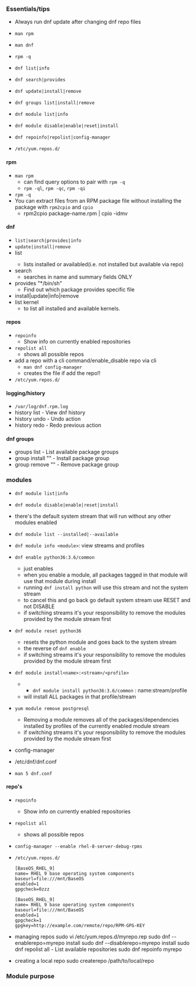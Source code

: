 ### Essentials/tips
* Always run dnf update after changing dnf repo files


* `man rpm`
* `man dnf`

* `rpm -q`

* `dnf list|info`
* `dnf search|provides`
* `dnf update|install|remove`

* `dnf groups list|install|remove`

* `dnf module list|info`
* `dnf module disable|enable|reset|install`

* `dnf repoinfo|repolist|config-manager`
* `/etc/yum.repos.d/`

#### rpm
* `man rpm`
    * can find query options to pair with `rpm -q`
    * `rpm -ql`, `rpm -qc`, `rpm -qi`
* `rpm -q`
* You can extract files from an RPM package file without installing the package with `rpm2cpio` and `cpio`
    * rpm2cpio package-name.rpm | cpio -idmv

#### dnf
* `list|search|provides|info`
* `update|install|remove`
* list <pattern>
    * lists installed or availabled(i.e. not installed but available via repo)
* search 
    * searches in name and summary fields ONLY
* provides "*/bin/sh" 
    * Find out which package provides specific file
* install|update|info|remove
* list kernel
    * to list all installed and available kernels.

#### repos
* `repoinfo`
    * Show info on currently enabled repositories
* `repolist all`
    * shows all possible repos
*  add a repo with a cli command/enable_disable repo via cli
    * `man dnf config-manager`
    * creates the file if add the repo!!
* `/etc/yum.repos.d/`

#### logging/history
* `/var/log/dnf.rpm.log`
* history list - View dnf history
* history undo <id> - Undo action
* history redo <id> - Redo previous action

#### dnf groups
* groups list - List available package groups   
* group install "<group-name>" - Install package group
* group remove "<group-name>" - Remove package group


### modules
* `dnf module list|info`
* `dnf module disable|enable|reset|install`

* there's the default system stream that will run without any other modules enabled
* `dnf module list --installed|--available`
* `dnf module info <module>`: view streams and profiles

* `dnf enable python36:3.6/common`
    * just enables
    * when you enable a module, all packages tagged in that module will use that module during install
    * running `dnf install python` will use this stream and not the system stream
    * to cancel this and go back go default system stream use RESET and not DISABLE
    * if switching streams it's your responsibility to remove the modules provided by the module stream first

* `dnf module reset python36`
    * resets the python module and goes back to the system stream
    * the reverse of `dnf enable`
    * if switching streams it's your responsibility to remove the modules provided by the module stream first

* `dnf module install<name>:<stream>/<profile>`
    * * `dnf module install python36:3.6/common`  : name:stream/profile
    * will install ALL packages in that profile/stream

* `yum module remove postgresql`
    * Removing a module removes all of the packages/dependencies installed by profiles of the currently enabled module stream
    * if switching streams it's your responsibility to remove the modules provided by the module stream first

* config-manager

* /etc/dnf/dnf.conf
* `man 5 dnf.conf`

#### repo's
* `repoinfo`
    * Show info on currently enabled repositories
* `repolist all`
    * shows all possible repos
* `config-manager --enable rhel-8-server-debug-rpms`
* `/etc/yum.repos.d/`


    ```
    [BaseOS_RHEL_9]
    name= RHEL 9 base operating system components
    baseurl=file:///mnt/BaseOS
    enabled=1
    gpgcheck=0zzz
    ```
    ```
    [BaseOS_RHEL_9]
    name= RHEL 9 base operating system components
    baseurl=file:///mnt/BaseOS
    enabled=1
    gpgcheck=1
    gpgkey=http://example.com/remote/repo/RPM-GPG-KEY
    ```
* managing repos
    sudo vi /etc/yum.repos.d/myrepo.rep
    sudo dnf --enablerepo=myrepo install <package>
    sudo dnf --disablerepo=myrepo install <package>
    sudo dnf repolist all - List available repositories
    sudo dnf repoinfo myrepo

* creating a local repo
    sudo createrepo /path/to/local/repo




### Module purpose
